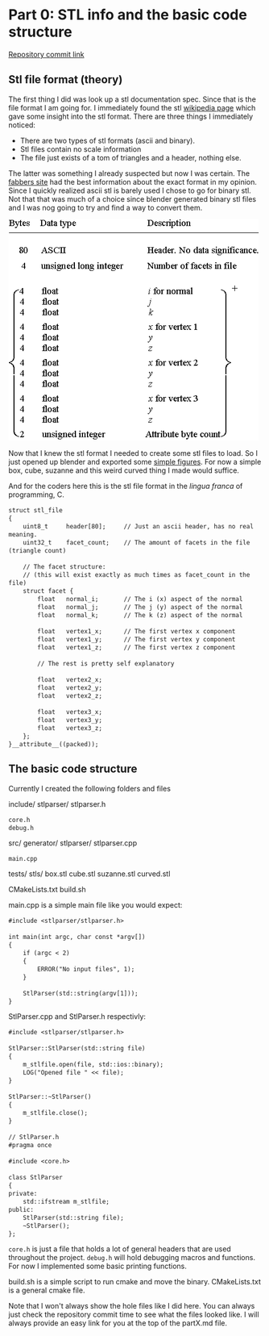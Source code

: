 # Part 0: STL info and the basic code structure

[Repository commit link](https://github.com/RobbeDGreef/aswj/tree/cf6362eed1c22061048955b0ebaa040356fddfe4)

## Stl file format (theory)
The first thing I did was look up a stl documentation spec. Since that is the file format I am going
for. I immediately found the stl [wikipedia page](https://en.wikipedia.org/wiki/STL_(file_format)) which gave some insight into the stl format.
There are three things I immediately noticed:

- There are two types of stl formats (ascii and binary).
- Stl files contain no scale information
- The file just exists of a tom of triangles and a header, nothing else.

The latter was something I already suspected but now I was certain. The [fabbers site](http://www.fabbers.com/tech/STL_Format)
had the best information about the exact format in my opinion. Since I quickly realized ascii
stl is barely used I chose to go for binary stl. Not that that was much of a choice since
blender generated binary stl files and I was nog going to try and find a way to convert them.

<img src="images/stl_format.png"/>

Now that I knew the stl format I needed to create some stl files to load. So I just opened up blender
and exported some [simple figures](/tests/stls). For now a simple box, cube, suzanne and this weird
curved thing I made
would suffice.

And for the coders here this is the stl file format in the *lingua franca* of programming, C.

    struct stl_file
    {
        uint8_t     header[80];     // Just an ascii header, has no real meaning.
        uint32_t    facet_count;    // The amount of facets in the file (triangle count)

        // The facet structure:
        // (this will exist exactly as much times as facet_count in the file)
        struct facet {
            float   normal_i;       // The i (x) aspect of the normal
            float   normal_j;       // The j (y) aspect of the normal
            float   normal_k;       // The k (z) aspect of the normal

            float   vertex1_x;      // The first vertex x component
            float   vertex1_y;      // The first vertex y component
            float   vertex1_z;      // The first vertex z component

            // The rest is pretty self explanatory

            float   vertex2_x;
            float   vertex2_y;
            float   vertex2_z;

            float   vertex3_x;
            float   vertex3_y;
            float   vertex3_z;      
        }; 
    }__attribute__((packed));

## The basic code structure
Currently I created the following folders and files

include/
    stlparser/
        stlparser.h
    
    core.h
    debug.h
src/
    generator/
    stlparser/
        stlparser.cpp
    
    main.cpp
tests/
    stls/
        box.stl
        cube.stl
        suzanne.stl
        curved.stl
        
CMakeLists.txt
build.sh

main.cpp is a simple main file like you would expect:

    #include <stlparser/stlparser.h>

    int main(int argc, char const *argv[])
    {
        if (argc < 2)
        {
            ERROR("No input files", 1);
        }
    
        StlParser(std::string(argv[1]));
    }

StlParser.cpp and StlParser.h respectivly:

    #include <stlparser/stlparser.h>

    StlParser::StlParser(std::string file)
    {
        m_stlfile.open(file, std::ios::binary);
        LOG("Opened file " << file);
    }

    StlParser::~StlParser()
    {
        m_stlfile.close();
    }

    // StlParser.h
    #pragma once

    #include <core.h>

    class StlParser
    {
    private:
        std::ifstream m_stlfile;
    public:
        StlParser(std::string file);
        ~StlParser();
    };

`core.h` is just a file that holds a lot of general headers that are used throughout the project.
`debug.h` will hold debugging macros and functions. For now I implemented some basic printing
functions.

build.sh is a simple script to run cmake and move the binary.
CMakeLists.txt is a general cmake file.

Note that I won't always show the hole files like I did here. You can always just
check the repository commit time to see what the files looked like. I will always provide an easy
link for you at the top of the partX.md file.